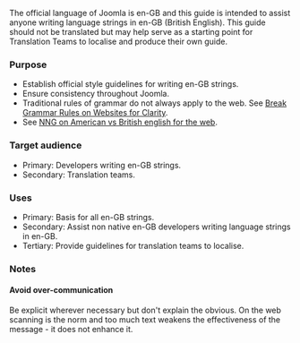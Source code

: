 The official language of Joomla is en-GB and this guide is intended to assist anyone writing language strings in en-GB (British English). This guide should not be translated but may help serve as a starting point for Translation Teams to localise and produce their own guide.

### Purpose
* Establish official style guidelines for writing en-GB strings.
* Ensure consistency throughout Joomla.
* Traditional rules of grammar do not always apply to the web. See [Break Grammar Rules on Websites for Clarity](http://www.nngroup.com/articles/break-grammar-rules/).
* See [NNG on American vs British english for the web](http://www.nngroup.com/articles/american-vs-british-english-for-web/).

### Target audience
* Primary: Developers writing en-GB strings.
* Secondary: Translation teams.

### Uses
* Primary: Basis for all en-GB strings.
* Secondary: Assist non native en-GB developers writing language strings in en-GB.
* Tertiary: Provide guidelines for translation teams to localise.	

### Notes
#### Avoid over-communication
Be explicit wherever necessary but don't explain the obvious. On the web scanning is the norm and too much text weakens the effectiveness of the message - it does not enhance it.







